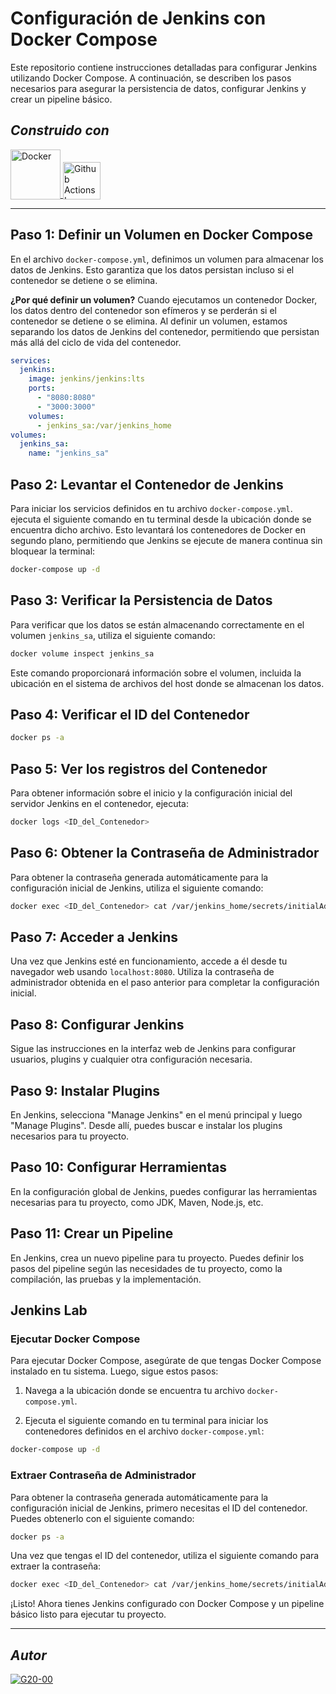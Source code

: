 # Configuración de Jenkins con Docker Compose

Este repositorio contiene instrucciones detalladas para configurar Jenkins utilizando Docker Compose. A continuación, se describen los pasos necesarios para asegurar la persistencia de datos, configurar Jenkins y crear un pipeline básico.

## **_Construido con_** 

<div style="text-align: left">
    <p>
        <a href="https://docs.docker.com/" target="_blank"> 
            <img alt="Docker" src="https://miro.medium.com/v2/resize:fit:453/1*QVFjsW8gyIXeCUJucmK4XA.png" height="80" width="80" style="vertical-align: bottom;">
        </a>
        <a href="https://docs.github.com/es/actions" target="_blank">
            <img src="https://media.dev.to/cdn-cgi/image/width=1080,height=1080,fit=cover,gravity=auto,format=auto/https%3A%2F%2Fdev-to-uploads.s3.amazonaws.com%2Fuploads%2Farticles%2Fft4iy3x3bugjdroygk1b.png" width="60" alt="Github Actions Logo" style="vertical-align: bottom;">
        </a>
    </p>
</div>

---

## Paso 1: Definir un Volumen en Docker Compose

En el archivo `docker-compose.yml`, definimos un volumen para almacenar los datos de Jenkins. Esto garantiza que los datos persistan incluso si el contenedor se detiene o se elimina.

**¿Por qué definir un volumen?** Cuando ejecutamos un contenedor Docker, los datos dentro del contenedor son efímeros y se perderán si el contenedor se detiene o se elimina. Al definir un volumen, estamos separando los datos de Jenkins del contenedor, permitiendo que persistan más allá del ciclo de vida del contenedor.

```yaml
services:
  jenkins:
    image: jenkins/jenkins:lts
    ports:
      - "8080:8080"
      - "3000:3000"
    volumes:
      - jenkins_sa:/var/jenkins_home
volumes:
  jenkins_sa:
    name: "jenkins_sa"

```

## Paso 2: Levantar el Contenedor de Jenkins

Para iniciar los servicios definidos en tu archivo `docker-compose.yml`. ejecuta el siguiente comando en tu terminal desde la ubicación donde se encuentra dicho archivo. Esto levantará los contenedores de Docker en segundo plano, permitiendo que Jenkins se ejecute de manera continua sin bloquear la terminal:

```bash
docker-compose up -d
```


## Paso 3: Verificar la Persistencia de Datos

Para verificar que los datos se están almacenando correctamente en el volumen `jenkins_sa`, utiliza el siguiente comando:

```bash
docker volume inspect jenkins_sa
```

Este comando proporcionará información sobre el volumen, incluida la ubicación en el sistema de archivos del host donde se almacenan los datos.

## Paso 4: Verificar el ID del Contenedor

```bash
docker ps -a
```

## Paso 5: Ver los registros del Contenedor

Para obtener información sobre el inicio y la configuración inicial del servidor Jenkins en el contenedor, ejecuta:

```bash
docker logs <ID_del_Contenedor>
```

## Paso 6: Obtener la Contraseña de Administrador

Para obtener la contraseña generada automáticamente para la configuración inicial de Jenkins, utiliza el siguiente comando:

```bash
docker exec <ID_del_Contenedor> cat /var/jenkins_home/secrets/initialAdminPassword
```

## Paso 7: Acceder a Jenkins

Una vez que Jenkins esté en funcionamiento, accede a él desde tu navegador web usando `localhost:8080`. Utiliza la contraseña de administrador obtenida en el paso anterior para completar la configuración inicial.

## Paso 8: Configurar Jenkins

Sigue las instrucciones en la interfaz web de Jenkins para configurar usuarios, plugins y cualquier otra configuración necesaria.

## Paso 9: Instalar Plugins

En Jenkins, selecciona "Manage Jenkins" en el menú principal y luego "Manage Plugins". Desde allí, puedes buscar e instalar los plugins necesarios para tu proyecto.

## Paso 10: Configurar Herramientas

En la configuración global de Jenkins, puedes configurar las herramientas necesarias para tu proyecto, como JDK, Maven, Node.js, etc.

## Paso 11: Crear un Pipeline

En Jenkins, crea un nuevo pipeline para tu proyecto. Puedes definir los pasos del pipeline según las necesidades de tu proyecto, como la compilación, las pruebas y la implementación.

## Jenkins Lab

### Ejecutar Docker Compose

Para ejecutar Docker Compose, asegúrate de que tengas Docker Compose instalado en tu sistema. Luego, sigue estos pasos:

1. Navega a la ubicación donde se encuentra tu archivo `docker-compose.yml`.

2. Ejecuta el siguiente comando en tu terminal para iniciar los contenedores definidos en el archivo `docker-compose.yml`:

```bash
docker-compose up -d
```

### Extraer Contraseña de Administrador

Para obtener la contraseña generada automáticamente para la configuración inicial de Jenkins, primero necesitas el ID del contenedor. Puedes obtenerlo con el siguiente comando:

```bash
docker ps -a
```

Una vez que tengas el ID del contenedor, utiliza el siguiente comando para extraer la contraseña:

```bash
docker exec <ID_del_Contenedor> cat /var/jenkins_home/secrets/initialAdminPassword
```

¡Listo! Ahora tienes Jenkins configurado con Docker Compose y un pipeline básico listo para ejecutar tu proyecto.


---

## **_Autor_** 

<div style="text-align: left">
    <a href="https://github.com/G20-00" target="_blank"> <img alt="G20-00" src="https://images.weserv.nl/?url=https://avatars.githubusercontent.com/u/70019070?v=4&h=60&w=60&fit=cover&mask=circle"></a>
</div>
